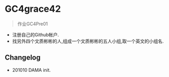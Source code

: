 # GC4grace42
> 作业GC4Pre01

- 注册自己的Github帐户. 
- 找另外四个文质彬彬的人,组成一个文质彬彬的五人小组,取一个英文的小组名. 

## Changelog

- 201010 DAMA init.

